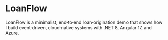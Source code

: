 # LoanFlow
LoanFlow is a minimalist, end‑to‑end loan‑origination demo that shows how I build event‑driven, cloud‑native systems with .NET 8, Angular 17, and Azure.
